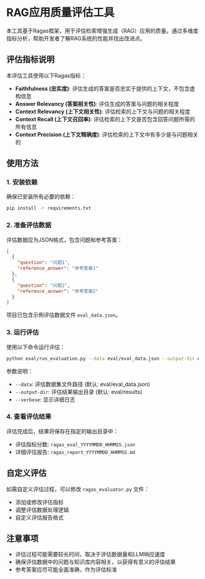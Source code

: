 # RAG应用质量评估工具

本工具基于Ragas框架，用于评估检索增强生成（RAG）应用的质量。通过多维度指标分析，帮助开发者了解RAG系统的性能并找出改进点。

## 评估指标说明

本评估工具使用以下Ragas指标：

- **Faithfulness (忠实度)**: 评估生成的答案是否忠实于提供的上下文，不包含虚构信息
- **Answer Relevancy (答案相关性)**: 评估生成的答案与问题的相关程度
- **Context Relevancy (上下文相关性)**: 评估检索的上下文与问题的相关程度
- **Context Recall (上下文召回率)**: 评估检索的上下文是否包含回答问题所需的所有信息
- **Context Precision (上下文精确度)**: 评估检索的上下文中有多少是与问题相关的

## 使用方法

### 1. 安装依赖

确保已安装所有必要的依赖：

```bash
pip install -r requirements.txt
```

### 2. 准备评估数据

评估数据应为JSON格式，包含问题和参考答案：

```json
[
  {
    "question": "问题1",
    "reference_answer": "参考答案1"
  },
  {
    "question": "问题2",
    "reference_answer": "参考答案2"
  }
]
```

项目已包含示例评估数据文件 `eval_data.json`。

### 3. 运行评估

使用以下命令运行评估：

```bash
python eval/run_evaluation.py --data eval/eval_data.json --output-dir eval/results
```

参数说明：
- `--data`: 评估数据集文件路径 (默认: eval/eval_data.json)
- `--output-dir`: 评估结果输出目录 (默认: eval/results)
- `--verbose`: 显示详细日志

### 4. 查看评估结果

评估完成后，结果将保存在指定的输出目录中：
- 评估指标分数: `ragas_eval_YYYYMMDD_HHMMSS.json`
- 详细评估报告: `ragas_report_YYYYMMDD_HHMMSS.md`

## 自定义评估

如需自定义评估过程，可以修改 `ragas_evaluator.py` 文件：

- 添加或修改评估指标
- 调整评估数据处理逻辑
- 自定义评估报告格式

## 注意事项

- 评估过程可能需要较长时间，取决于评估数据量和LLM响应速度
- 确保评估数据中的问题与知识库内容相关，以获得有意义的评估结果
- 参考答案应尽可能全面准确，作为评估标准